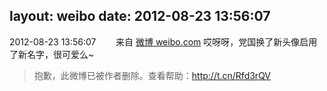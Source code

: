 layout: weibo
date: 2012-08-23 13:56:07
---
<meta name="referrer" content="no-referrer" />

2012-08-23 13:56:07  &nbsp;&nbsp;&nbsp;&nbsp;&nbsp;&nbsp; 来自 <a href="http://weibo.com/" rel="nofollow">微博 weibo.com</a>
哎呀呀，党国换了新头像启用了新名字，很可爱么~
>  抱歉，此微博已被作者删除。查看帮助：http://t.cn/Rfd3rQV
